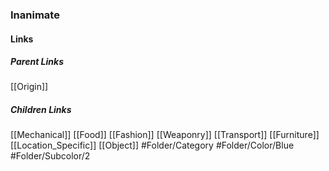 ### Inanimate
#### Links
##### Parent Links
[[Origin]]
##### Children Links
[[Mechanical]]
[[Food]]
[[Fashion]]
[[Weaponry]]
[[Transport]]
[[Furniture]]
[[Location_Specific]]
[[Object]]
#Folder/Category
#Folder/Color/Blue
#Folder/Subcolor/2
